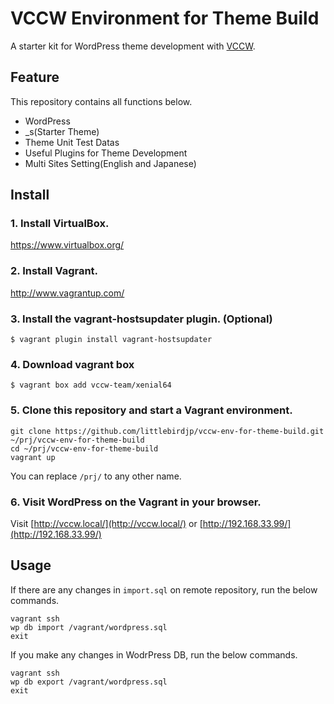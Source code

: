 # VCCW Environment for Theme Build

A starter kit for WordPress theme development with [VCCW](https://github.com/vccw-team/vccw).

## Feature

This repository contains all functions below.

- WordPress
- _s(Starter Theme)
- Theme Unit Test Datas
- Useful Plugins for Theme Development
- Multi Sites Setting(English and Japanese)

## Install

### 1. Install VirtualBox.  

https://www.virtualbox.org/

### 2. Install Vagrant.

http://www.vagrantup.com/

### 3. Install the vagrant-hostsupdater plugin. (Optional)

```
$ vagrant plugin install vagrant-hostsupdater
```

### 4. Download vagrant box

```
$ vagrant box add vccw-team/xenial64
```

### 5. Clone this repository and start a Vagrant environment.

```
git clone https://github.com/littlebirdjp/vccw-env-for-theme-build.git ~/prj/vccw-env-for-theme-build
cd ~/prj/vccw-env-for-theme-build
vagrant up
```

You can replace `/prj/` to any other name.

### 6. Visit WordPress on the Vagrant in your browser.

Visit [http://vccw.local/](http://vccw.local/) or [http://192.168.33.99/](http://192.168.33.99/)

## Usage

If there are any changes in `import.sql` on remote repository, run the below commands.

```
vagrant ssh
wp db import /vagrant/wordpress.sql
exit
```

If you make any changes in WodrPress DB, run the below commands.

```
vagrant ssh
wp db export /vagrant/wordpress.sql
exit
```

